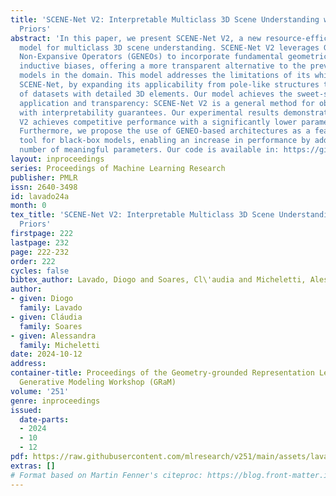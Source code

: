 ```yaml
---
title: 'SCENE-Net V2: Interpretable Multiclass 3D Scene Understanding with Geometric
  Priors'
abstract: 'In this paper, we present SCENE-Net V2, a new resource-efficient, gray-box
  model for multiclass 3D scene understanding. SCENE-Net V2 leverages Group Equivariant
  Non-Expansive Operators (GENEOs) to incorporate fundamental geometric priors as
  inductive biases, offering a more transparent alternative to the prevalent black-box
  models in the domain. This model addresses the limitations of its white-box predecessor,
  SCENE-Net, by expanding its applicability from pole-like structures to a wider range
  of datasets with detailed 3D elements. Our model achieves the sweet-spot between
  application and transparency: SCENE-Net V2 is a general method for object identification
  with interpretability guarantees. Our experimental results demonstrate that SCENE-Net
  V2 achieves competitive performance with a significantly lower parameter count.
  Furthermore, we propose the use of GENEO-based architectures as a feature extraction
  tool for black-box models, enabling an increase in performance by adding a minimal
  number of meaningful parameters. Our code is available in: https://github.com/dlavado/SCENE-Net-V2.'
layout: inproceedings
series: Proceedings of Machine Learning Research
publisher: PMLR
issn: 2640-3498
id: lavado24a
month: 0
tex_title: 'SCENE-Net V2: Interpretable Multiclass 3D Scene Understanding with Geometric
  Priors'
firstpage: 222
lastpage: 232
page: 222-232
order: 222
cycles: false
bibtex_author: Lavado, Diogo and Soares, Cl\'audia and Micheletti, Alessandra
author:
- given: Diogo
  family: Lavado
- given: Cláudia
  family: Soares
- given: Alessandra
  family: Micheletti
date: 2024-10-12
address:
container-title: Proceedings of the Geometry-grounded Representation Learning and
  Generative Modeling Workshop (GRaM)
volume: '251'
genre: inproceedings
issued:
  date-parts:
  - 2024
  - 10
  - 12
pdf: https://raw.githubusercontent.com/mlresearch/v251/main/assets/lavado24a/lavado24a.pdf
extras: []
# Format based on Martin Fenner's citeproc: https://blog.front-matter.io/posts/citeproc-yaml-for-bibliographies/
---
```

